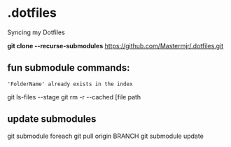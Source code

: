 # .dotfiles
Syncing my Dotfiles

**git clone --recurse-submodules** https://github.com/Mastermjr/.dotfiles.git

## fun submodule commands:
  `'FolderName' already exists in the index` 

  git ls-files --stage
  git rm -r --cached [file path

## update submodules
  git submodule foreach git pull origin BRANCH
  git submodule update
